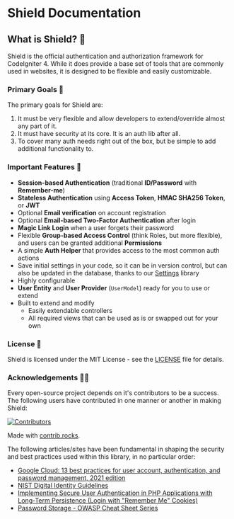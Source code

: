 # Shield Documentation

## What is Shield? 🤔

Shield is the official authentication and authorization framework for CodeIgniter 4. While
it does provide a base set of tools that are commonly used in websites, it is
designed to be flexible and easily customizable.

### Primary Goals 🥅

The primary goals for Shield are:

1. It must be very flexible and allow developers to extend/override almost any part of it.
2. It must have security at its core. It is an auth lib after all.
3. To cover many auth needs right out of the box, but be simple to add additional functionality to.

### Important Features 🌠

* **Session-based Authentication** (traditional **ID/Password** with **Remember-me**)
* **Stateless Authentication** using **Access Token**, **HMAC SHA256 Token**, or **JWT**
* Optional **Email verification** on account registration
* Optional **Email-based Two-Factor Authentication** after login
* **Magic Link Login** when a user forgets their password
* Flexible **Group-based Access Control** (think Roles, but more flexible), and users can be granted additional **Permissions**
* A simple **Auth Helper** that provides access to the most common auth actions
* Save initial settings in your code, so it can be in version control, but can also be updated in the database, thanks to our [Settings](https://github.com/codeigniter4/settings) library
* Highly configurable
* **User Entity** and **User Provider** (`UserModel`) ready for you to use or extend
* Built to extend and modify
    * Easily extendable controllers
    * All required views that can be used as is or swapped out for your own

### License 📑

Shield is licensed under the MIT License - see the [LICENSE](https://github.com/codeigniter4/shield/blob/develop/LICENSE) file for details.

### Acknowledgements 🙌🏼

Every open-source project depends on it's contributors to be a success. The following users have
contributed in one manner or another in making Shield:

<a href="https://github.com/codeigniter4/shield/graphs/contributors">
  <img src="https://contrib.rocks/image?repo=codeigniter4/shield" alt="Contributors">
</a>

Made with [contrib.rocks](https://contrib.rocks).

The following articles/sites have been fundamental in shaping the security and best practices used
within this library, in no particular order:

- [Google Cloud: 13 best practices for user account, authentication, and password management, 2021 edition](https://cloud.google.com/blog/products/identity-security/account-authentication-and-password-management-best-practices)
- [NIST Digital Identity Guidelines](https://pages.nist.gov/800-63-3/sp800-63b.html)
- [Implementing Secure User Authentication in PHP Applications with Long-Term Persistence (Login with "Remember Me" Cookies) ](https://paragonie.com/blog/2015/04/secure-authentication-php-with-long-term-persistence)
- [Password Storage - OWASP Cheat Sheet Series](https://cheatsheetseries.owasp.org/cheatsheets/Password_Storage_Cheat_Sheet.html)
